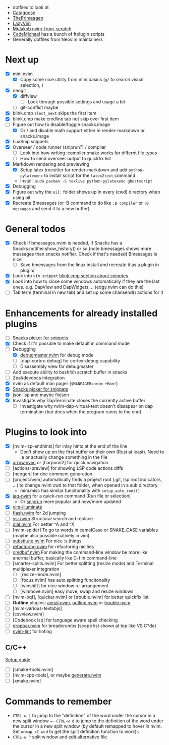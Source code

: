 - dotfiles to look at
- [Catagoose](https://github.com/catgoose/nvim)
- [ThePrimeagen](https://github.com/ThePrimeagen/init.lua)
- [LazyVim](https://github.com/LazyVim/LazyVim)
- [MrJakob nvim-from-scratch](https://github.com/jakobwesthoff/nvim-from-scratch)
- [CadeMichael](https://github.com/CadeMichael/nvim) has a bunch of ftplugin scripts
- Generally dotfiles from Neovim maintainers

# Next up
- [x] mini.nvim
    - [X] Copy some nice utility from mini.basics (`g/` to search visual selection, )
- [X] neogit
    - [X] diffview
        - [ ] Look through possible settings and usage a bit
    - [ ] git-conflict maybe
- [X] blink.cmp `slect_next` skips the first item
- [X] blink.cmp make cmdline tab not skip over first item
- [ ] Figure out how to disable/toggle snacks.image
    - [x] Or / and disable math support either in render-markdown or snacks.image
- [X] LuaSnip snippets
- [X] Overseer / code runner (sniprun?) / compiler
    - [ ] Look into how writing :compiler :make works for differnt file types
    - [ ]  How to send overseer output to quickfix list
- [X] Markdown rendering and previewing
    - [X] Setup latex treesitter for render-markdown and add `python-pylatexenc` to install script for the `latex2text` command
    - Install: `sudo pacman -S texlive python-pylatexenc ghostscript`
- [X] Debugging
- [X] Figure out why the `oil:` folder shows up in every (cwd) directory when using oil
- [X] Recreate Bmessages (or :B command to do like `:B compiler` or `:B messages` and send it to a new buffer)

# General todos
- [X] Check if bmessages.nvim is needed, if Snacks has a Snacks.notifier.show_history() or so
    (note bmessages shows more messages than snacks notifier. Check if that's needed)
    Bmessages is nice
    - [ ] Save bmessages from the linux install and recreate it as a plugin in plugin/
- [X] Look into `vim.snippet` [blink.cmp section about snipptes](https://cmp.saghen.dev/configuration/snippets)
- [X] Look into how to close some windows automatically if they are the last ones. e.g. DapView and DapWidgets, .. (edgy.nvim can do this)
- [ ] Tab term (terminal in new tab) and set up some chansend() actions for it

# Enhancements for already installed plugins
- [ ] [Snacks picker for snippets](https://github.com/folke/snacks.nvim/discussions/1804)
- [X] Check if it's possible to make <C-f> default in command mode
- [ ] Debugging
    - [X] [debugmaster.nvim](https://github.com/miroshQa/debugmaster.nvim) for debug mode
    - [ ] [dap-cortex-debug] for cortex-debug capability
    - [ ] Disassembly view for debugmaster
- [ ] Add execute ability to bash/sh scratch buffer in snacks
- [ ] Zeal/devdocs integration
- [X] nvim as default man pager (`$MANPAGER=nvim +Man!`)
- [X] [Snacks picker for snippets](https://github.com/folke/snacks.nvim/discussions/1804)
- [X] json-lsp and maybe fixjson
- [X] Invastigate why DapTerminate closes the currently active buffer
    -  [ ] Invastigate why nvim-dap-virtual-text doesn't dissapear on dap termination (but does when the program runns to the end)

# Plugins to look into
- [x] [nvim-lsp-endhints] for inlay hints at the end of the line
    - Don't show up on the first buffer on their own (Rust at least). Need to :e or actually change something in the file
- [X] [arrow.nvim](https://github.com/otavioschwanck/arrow.nvim) or [harpoon2] for quick navigation
- [ ] [actions-preview] for showing LSP code actions diffs
- [ ] [neogen] for doc comment generation
- [ ] [project.nvim] automatically finds a project root (.git, lsp root indicators, ...) to change nvim cwd to that
    folder, when opened in a sub directory.
    - mini.misc has similar funcitonality with `setup_auto_root()`
- [X] [jaq-nvim](https://github.com/is0n/jaq-nvim) for a quick-run command (Run file or selection)
    - Or [sniprun](https://github.com/michaelb/sniprun) more popular and new/more updated
- [X] [vim-illuminate](https://github.com/RRethy/vim-illuminate)
- [ ] [flash.nvim](https://github.com/folke/flash.nvim) for 2d jumping
- [ ] [ssr.nvim](https://github.com/cshuaimin/ssr.nvim) Structural search and replace
- [ ] [dial.nvim](https://github.com/monaqa/dial.nvim) For better ^A and ^X
- [ ] [nvim-spider] To go to words in camelCase or SNAKE_CASE variables (maybe also possible natively in vim)
- [ ] [substitute.nvim](https://github.com/gbprod/substitute.nvim) For nice :s things
- [ ] [refactoring.nvim](https://github.com/ThePrimeagen/refactoring.nvim) for refactoring nicities
- [ ] [cmdbuf.nvim](https://github.com/notomo/cmdbuf.nvim) For making the command-line window be more like anormal buffer, basically like C-f in command-line
- [ ] [smarter-splits.nvim] For better splitting (resize mode) and Terminal multiplexer integration
    - [ ] [resize-mode.nvim]
    - [ ] [focus.nvim] has auto splitting funcitonality
    - [ ] [winshift] for nice window re-arrangement
    - [ ] [winmove.nvim] easy move, swap and resize windows
- [ ] [nvim-bqf], [quicker.nvim] or [trouble.nvim] for better quickfix list
- [ ] **Outline** plugins: [aerial.nvim](https://github.com/stevearc/aerial.nvim), [outline.nvim](https://github.com/hedyhli/outline.nvim) or [trouble.nvim](https://github.com/folke/trouble.nvim)
- [ ] [nvim-various-textobjs]
- [ ] [csvview.nvim]
- [ ] [Codebook lsp] for language aware spell checking
- [ ] [dropbar.nvim](https://github.com/Bekaboo/dropbar.nvim) for breadcrumbs (scope list shown at top like VS C*de)
- [ ] [nvim-lint](https://github.com/mfussenegger/nvim-lint) for linting

## C/C++
[Setup guide](https://hobyr.github.io/2023/01/07/neovim_setup.html)
- [ ] [cmake-tools.nvim]
- [ ] [nvim-cpp-tools], or maybe [generate.nvim](https://github.com/eriks47/generate.nvim)
- [ ] [xmake.nvim]

# Commands to remember
- `CTRL-w ]` to jump to the "definition" of the word under the cursor in a new split window
~- `CTRL-w d` to jump to the definition of the word under the cursor in a new split window (by default remapped to hover
             in nvim. Set `unmap <C-w>d` to get the split definition function to work)~
- `CTRL-w ^` split window and edit alternative file
